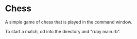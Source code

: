 # Chess

A simple game of chess that is played in the command window.

To start a match, cd into the directory and "ruby main.rb".
